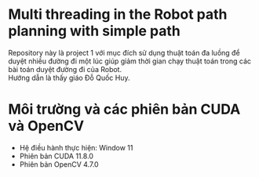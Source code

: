 # Multi threading in the Robot path planning with simple path
Repository này là project 1 với mục đích sử dụng thuật toán đa luồng để duyệt nhiều đường đi một lúc giúp giảm thời gian chạy thuật toán trong các bài toán duyệt đường đi của Robot.  
Hướng dẫn là thấy giáo Đỗ Quốc Huy.

# Môi trường và các phiên bản CUDA và OpenCV
- Hệ điều hành thực hiện: Window 11  
- Phiên bản CUDA 11.8.0  
- Phiên bản OpenCV 4.7.0
